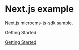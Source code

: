 # Next.js example

Next.js microcms-js-sdk sample.

Getting Started

[Getting Started](https://document.microcms.io/tutorial/next/next-getting-started)
